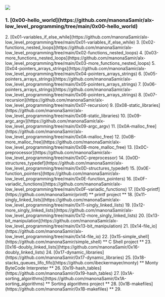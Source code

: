 ![](https://github.com/manonaSamir/manonaSamir/blob/main/mennaprofile.png)
<h3>
1. [0x00-hello_world](https://github.com/manonaSamir/alx-low_level_programming/tree/main/0x00-hello_world)</h3>
2. [0x01-variables_if_else_while](https://github.com/manonaSamir/alx-low_level_programming/tree/main/0x01-variables_if_else_while)
3. [0x02-functions_nested_loops](https://github.com/manonaSamir/alx-low_level_programming/tree/main/0x02-functions_nested_loops)
4. [0x03-more_functions_nested_loops](https://github.com/manonaSamir/alx-low_level_programming/tree/main/0x03-more_functions_nested_loops)
5. [0x04-pointers_arrays_strings](https://github.com/manonaSamir/alx-low_level_programming/tree/main/0x04-pointers_arrays_strings)
6. [0x05-pointers_arrays_strings](https://github.com/manonaSamir/alx-low_level_programming/tree/main/0x05-pointers_arrays_strings)
7. [0x06-pointers_arrays_strings](https://github.com/manonaSamir/alx-low_level_programming/tree/main/0x06-pointers_arrays_strings)
8. [0x07-recursion](https://github.com/manonaSamir/alx-low_level_programming/tree/main/0x07-recursion)
9. [0x08-static_libraries](https://github.com/manonaSamir/alx-low_level_programming/tree/main/0x08-static_libraries)
10. [0x09-argc_argv](https://github.com/manonaSamir/alx-low_level_programming/tree/main/0x09-argc_argv)
11. [0x0A-malloc_free](https://github.com/manonaSamir/alx-low_level_programming/tree/main/0x0A-malloc_free)
12. [0x0B-more_malloc_free](https://github.com/manonaSamir/alx-low_level_programming/tree/main/0x0B-more_malloc_free)
13. [0x0C-preprocessor](https://github.com/manonaSamir/alx-low_level_programming/tree/main/0x0C-preprocessor)
14. [0x0D-structures_typedef](https://github.com/manonaSamir/alx-low_level_programming/tree/main/0x0D-structures_typedef)
15. [0x0E-function_pointers](https://github.com/manonaSamir/alx-low_level_programming/tree/main/0x0E-function_pointers)
16. [0x0F-variadic_functions](https://github.com/manonaSamir/alx-low_level_programming/tree/main/0x0F-variadic_functions)
17. [0x10-printf](https://github.com/manonaSamir/printf) ** printf project **
18. [0x11-singly_linked_lists](https://github.com/manonaSamir/alx-low_level_programming/tree/main/0x11-singly_linked_lists)
19. [0x12-more_singly_linked_lists](https://github.com/manonaSamir/alx-low_level_programming/tree/main/0x12-more_singly_linked_lists)
20. [0x13-bit_manipulation](https://github.com/manonaSamir/alx-low_level_programming/tree/main/0x13-bit_manipulation)
21. [0x14-file_io](https://github.com/manonaSamir/alx-low_level_programming/tree/main/0x14-file_io)
22. [0x15-simple_shell](https://github.com/manonaSamir/simple_shell) ** C Shell project **
23. [0x16-doubly_linked_lists](https://github.com/manonaSamir/0x16-doubly_linked_lists)
24. [0x17-dynamic_libraries](https://github.com/manonaSamir/0x17-dynamic_libraries)
25. [0x18-stacks_queues_lifo_fifo](https://github.com/ibeckermayer/monty) ** Monty ByteCode Interpreter **
26. [0x19-hash_tables](https://github.com/manonaSamir/0x19-hash_tables)
27. [0x1A-sorting_algorithms](https://github.com/manonaSamir/0x1A-sorting_algorithms) ** Sorting algorithms project **
28. [0x1B-makefiles](https://github.com/manonaSamir/0x1B-makefiles) **
29. 


